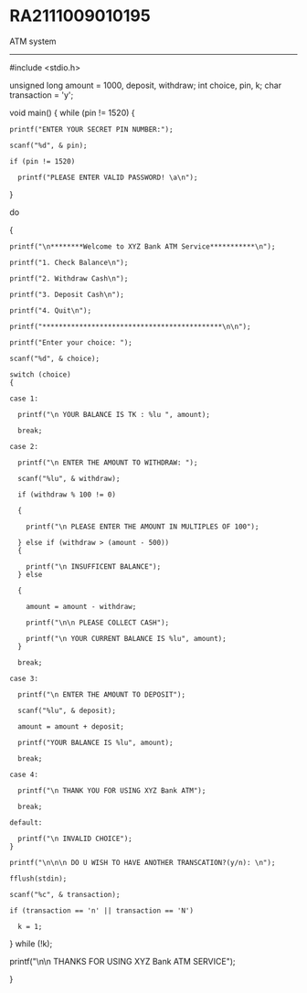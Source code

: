 # RA2111009010195
ATM system

******

#include <stdio.h>

unsigned long amount = 1000, deposit, withdraw;
int choice, pin, k;
char transaction = 'y';

void main()
{
  while (pin != 1520)
  {

    printf("ENTER YOUR SECRET PIN NUMBER:");

    scanf("%d", & pin);

    if (pin != 1520)

      printf("PLEASE ENTER VALID PASSWORD! \a\n");
  }

  do

  {

    printf("\n********Welcome to XYZ Bank ATM Service***********\n");

    printf("1. Check Balance\n");

    printf("2. Withdraw Cash\n");

    printf("3. Deposit Cash\n");

    printf("4. Quit\n");

    printf("********************************************\n\n");

    printf("Enter your choice: ");

    scanf("%d", & choice);

    switch (choice)
    {

    case 1:

      printf("\n YOUR BALANCE IS TK : %lu ", amount);

      break;

    case 2:

      printf("\n ENTER THE AMOUNT TO WITHDRAW: ");

      scanf("%lu", & withdraw);

      if (withdraw % 100 != 0)

      {

        printf("\n PLEASE ENTER THE AMOUNT IN MULTIPLES OF 100");

      } else if (withdraw > (amount - 500))
      {

        printf("\n INSUFFICENT BALANCE");
      } else

      {

        amount = amount - withdraw;

        printf("\n\n PLEASE COLLECT CASH");

        printf("\n YOUR CURRENT BALANCE IS %lu", amount);
      }

      break;

    case 3:

      printf("\n ENTER THE AMOUNT TO DEPOSIT");

      scanf("%lu", & deposit);

      amount = amount + deposit;

      printf("YOUR BALANCE IS %lu", amount);

      break;

    case 4:

      printf("\n THANK YOU FOR USING XYZ Bank ATM");

      break;

    default:

      printf("\n INVALID CHOICE");
    }

    printf("\n\n\n DO U WISH TO HAVE ANOTHER TRANSCATION?(y/n): \n");

    fflush(stdin);

    scanf("%c", & transaction);

    if (transaction == 'n' || transaction == 'N')

      k = 1;

  } while (!k);

  printf("\n\n THANKS FOR USING XYZ Bank ATM SERVICE");

}
